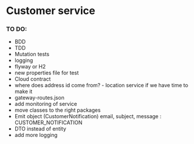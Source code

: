 # Customer service

### TO DO:

- BDD
- TDD
- Mutation tests
- logging
- flyway or H2
- new properties file for test
- Cloud contract
- where does address id come from? - location service if we have time to make it
- gateway-routes.json
- add monitoring of service
- move classes to the right packages
- Emit object (CustomerNotification) email, subject, message : CUSTOMER_NOTIFICATION
- DTO instead of entity
- add more logging 
